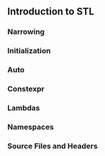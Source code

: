 ## Introduction to STL

### Narrowing

### Initialization

### Auto

### Constexpr

### Lambdas

### Namespaces

### Source Files and Headers